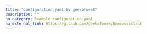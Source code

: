```yaml
---
title: "Configuration.yaml by geekofweek"
description: ""
ha_category: Example configuration.yaml
ha_external_link: https://github.com/geekofweek/homeassistant
---
```


